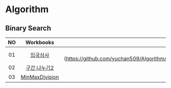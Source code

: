# Algorithm 

## Binary Search
|<center>NO|<center>Workbooks|<center>Solution|<center>Memo|
|:---:|:---:|:---:|:---:|
|01|[<center>입국심사](https://programmers.co.kr/learn/courses/30/lessons/43238)|<center>바로가기(https://github.com/yuchan509/Algorithm/tree/main/Binary%20Search/Solution/%EC%9E%85%EA%B5%AD%EC%8B%AC%EC%82%AC)||
|02|[<center>구간 나누기2](https://www.acmicpc.net/problem/13397)|<center>바로가기||
|03|[<center>MinMaxDivision](https://app.codility.com/programmers/lessons/14-binary_search_algorithm/min_max_division/)|<center>바로가기||


